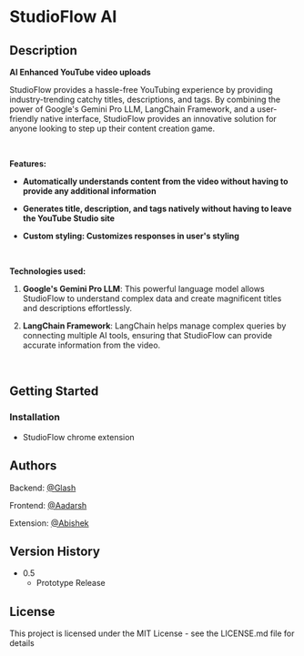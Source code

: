 # StudioFlow AI
## Description

**AI Enhanced YouTube video uploads**

StudioFlow provides a hassle-free YouTubing experience by providing industry-trending catchy titles, descriptions, and tags. By combining the power of Google's Gemini Pro LLM, LangChain Framework, and a user-friendly native interface, StudioFlow provides an innovative solution for anyone looking to step up their content creation game.


<br>

**Features:**

- **Automatically understands content from the video without having to provide any additional information**
  
- **Generates title, description, and tags natively without having to leave the YouTube Studio site**
  
- **Custom styling: Customizes responses in user's styling**
<br>

**Technologies used:**

1. **Google's Gemini Pro LLM**: This powerful language model allows StudioFlow to understand complex data and create magnificent titles and descriptions effortlessly.

2. **LangChain Framework**: LangChain helps manage complex queries by connecting multiple AI tools, ensuring that StudioFlow can provide accurate information from the video.



<br>

## Getting Started

### Installation

* StudioFlow chrome extension



## Authors
Backend:
[@Glash](https://x.com/Glash4k)

Frontend:
[@Aadarsh](https://github.com/aadarshkumaran)

Extension:
[@Abishek](https://github.com/abishek77s)

## Version History
* 0.5
    * Prototype Release

## License

This project is licensed under the MIT License - see the LICENSE.md file for details
